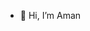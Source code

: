 - 👋 Hi, I’m Aman

<!---
getamano/getamano is a ✨ special ✨ repository because its `README.md` (this file) appears on your GitHub profile.
You can click the Preview link to take a look at your changes.

--->
